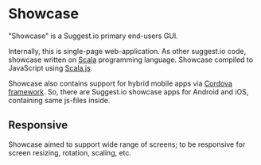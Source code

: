 # Showcase

"Showcase" is a Suggest.io primary end-users GUI.

Internally, this is single-page web-application.
As other suggest.io code, showcase written on [Scala](https://www.scala-lang.org/) programming language.
Showcase compiled to JavaScript using [Scala.js](http://www.scala-js.org/).

Showcase also contains support for hybrid mobile apps via [Cordova framework](https://cordova.apache.org/).
So, there are Suggest.io showcase apps for Android and iOS, containing same js-files inside.

## Responsive
Showcase aimed to support wide range of screens; to be responsive for screen resizing, rotation, scaling, etc.
